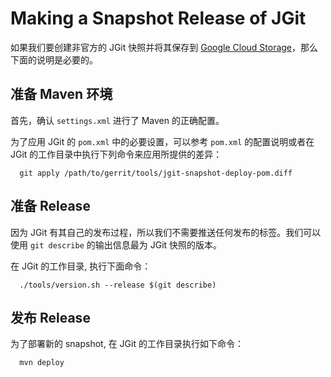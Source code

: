 # Making a Snapshot Release of JGit

如果我们要创建非官方的 JGit 快照并将其保存到 [Google Cloud Storage](https://developers.google.com/storage/)，那么下面的说明是必要的。

## 准备 Maven 环境

首先，确认 `settings.xml` 进行了 Maven 的正确配置。

为了应用 JGit 的 `pom.xml` 中的必要设置，可以参考 `pom.xml` 的配置说明或者在 JGit 的工作目录中执行下列命令来应用所提供的差异：

```
  git apply /path/to/gerrit/tools/jgit-snapshot-deploy-pom.diff
```

## 准备 Release

因为 JGit 有其自己的发布过程，所以我们不需要推送任何发布的标签。我们可以使用 `git describe` 的输出信息最为 JGit 快照的版本。

在 JGit 的工作目录, 执行下面命令：

```
  ./tools/version.sh --release $(git describe)
```

## 发布 Release

为了部署新的 snapshot, 在 JGit 的工作目录执行如下命令：

```
  mvn deploy
```


